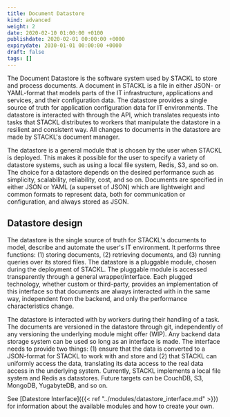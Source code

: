 ```yaml
---
title: Document Datastore
kind: advanced
weight: 2
date: 2020-02-10 01:00:00 +0100
publishdate: 2020-02-01 00:00:00 +0000
expirydate: 2030-01-01 00:00:00 +0000
draft: false
tags: []
---
```

The Document Datastore is the software system used by STACKL to store and process documents.
A document in STACKL is a file in either JSON- or YAML-format that models parts of the IT infrastructure, applications and services, and their configuration data.
The datastore provides a single source of truth for application configuration data for IT environments.
The datastore is interacted with through the API, which translates requests into tasks that STACKL distributes to workers that  manipulate the datastore in a resilient and consistent way.
All changes to documents in the datastore are made by STACKL's document manager.

The datastore is a general module that is chosen by the user when STACKL is deployed.
This makes it possible for the user to specify a variety of datastore systems, such as using a local file system, Redis, S3, and so on.
The choice for a datastore depends on the desired performance such as simplicity, scalability, reliability, cost, and so on.
Documents are specified in either JSON or YAML (a superset of JSON) which are lightweight and common formats to represent data, both for communication or configuration, and always stored as JSON.

## Datastore design

The datastore is the single source of truth for STACKL's documents to model, describe and automate the user's IT environment.
It performs three functions: (1) storing documents, (2) retrieving documents, and (3) running queries over its stored files.
The datastore is a pluggable module, chosen during the deployment of STACKL.
The pluggable module is accessed transparently through a general wrapper/interface.
Each plugged technology, whether custom or third-party, provides an implementation of this interface so that documents are always interacted with in the same way, independent from the backend, and only the performance characteristics change.

The datastore is interacted with by workers during their handling of a task.
The documents are versioned in the datastore through git, independently of any versioning the underlying module might offer (WIP).
Any backend data storage system can be used so long as an interface is made.
The interface needs to provide two things: (1) ensure that the data is converted to a JSON-format for STACKL to work with and store and (2) that STACKL can uniformly access the data, translating its data access to the real data access in the underlying system.
Currently, STACKL implements a local file system and Redis as datastores.
Future targets can be CouchDB, S3, MongoDB, YugabyteDB, and so on.

See [Datestore Interface]({{< ref "../modules/datastore_interface.md" >}}) for information about the available modules and how to create your own.
